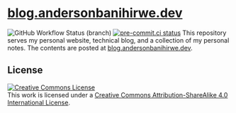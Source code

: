 # [blog.andersonbanihirwe.dev](https://blog.andersonbanihirwe.dev/)

![GitHub Workflow Status (branch)](https://img.shields.io/github/workflow/status/andersy005/blog/linting/main?logo=github)
[![pre-commit.ci status](https://results.pre-commit.ci/badge/github/andersy005/blog/main.svg)](https://results.pre-commit.ci/latest/github/andersy005/blog/main)
This repository serves my personal website, technical blog, and a collection of my personal notes. The contents are posted at [blog.andersonbanihirwe.dev](https://blog.andersonbanihirwe.dev/).

## License

<a rel="license" href="http://creativecommons.org/licenses/by-sa/4.0/"><img alt="Creative Commons License" style="border-width:0" src="https://i.creativecommons.org/l/by-sa/4.0/88x31.png" /></a><br />This work is licensed under a <a rel="license" href="http://creativecommons.org/licenses/by-sa/4.0/">Creative Commons Attribution-ShareAlike 4.0 International License</a>.
